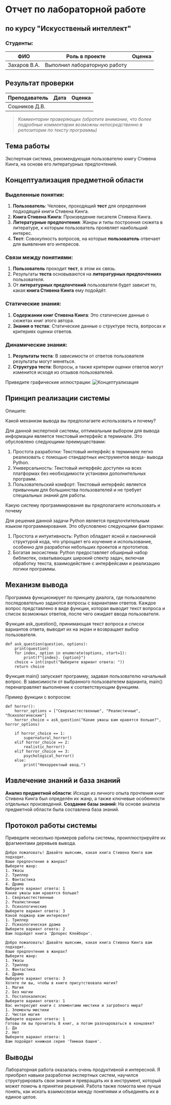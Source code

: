 # Отчет по лабораторной работе
## по курсу "Искусственый интеллект"

### Студенты: 

| ФИО       | Роль в проекте                     | Оценка       |
|-----------|------------------------------------|--------------|
| Захаров В.А. | Выполнил лабораторную работу |          |

## Результат проверки

| Преподаватель     | Дата         |  Оценка       |
|-------------------|--------------|---------------|
| Сошников Д.В. |              |               |

> *Комментарии проверяющих (обратите внимание, что более подробные комментарии возможны непосредственно в репозитории по тексту программы)*

## Тема работы

Экспертная система, рекомендующая пользователю книгу Стивена Кинга, на основе его литературных предпочтений.

## Концептуализация предметной области

### Выделенные понятия:
 1. **Пользователь**: Человек, проходящий **тест** для определения подходящей книги Стивена Кинга. 
 2. **Книга Стивена Кинга**: Произведение писателя Стивена Кинга.
 3. **Литературные предпочтения**: Жанры и типы построения сюжета в литературе, к которым пользователь проявляет 
 наибольший интерес.
 4. **Тест**: Совокупность вопросов, на которые **пользователь** отвечает для выявления его интересов.
### Связи между понятиями:
 1. **Пользователь** проходит **тест**, в этом их связь.
 2. Результаты **теста** основываются на **литературных предпочтениях** пользователя.
 3. От **литературных предпочтений** пользователя будет зависит то, какая **книга Стивена Кинга** ему подойдёт.
### Статические знания: 
 1. **Содержании книг Стивена Кинга**: Это статические данные о сюжетах книг этого автора.
 2. **Знания о тестах**: Статические данные о структуре теста, вопросах и критериях оценки ответов.
### Динамические знания:
 1. **Результаты теста**: В зависимости от ответов пользователя результаты могут меняться.
 2. **Структура теста**: Вопросы, а также критерии оценки ответов могут изменится исходя из отзывов пользователей.


Приведите графические иллюстрации:
![Концептуализация](img/Expert.jpg)

## Принцип реализации системы

Опишите:

 Какой механизм вывода вы предполагаете использовать и почему?

 Для данной экспертной системы, оптимальным выбором для вывода информации является текстовый интерфейс в терминале.    Это обусловлено следующими преимуществами:

   1. Простота разработки: Текстовый интерфейс в терминале легко реализовать с помощью стандартных инструментов ввода-
   вывода Python. 
   2. Универсальность: Текстовый интерфейс доступен на всех платформах без необходимости установки дополнительных 
   программ. 
   3. Пользовательский комфорт: Текстовый интерфейс является привычным для большинства пользователей и не требует 
   специальных знаний для работы.

 Какую систему программирования вы предполагаете использовать и почему

 Для решения данной задачи Python является предпочтительным языком программирования. Это обусловлено следующими 
 факторами:

   1. Простота и интуитивность: Python обладает ясной и лаконичной структурой кода, что упрощает его изучение и 
   использование, особенно для разработки небольших проектов и прототипов.
   2. Богатая экосистема: Python предоставляет обширный набор библиотек, охватывающих широкий спектр задач, включая 
   обработку текста, взаимодействие с интерфейсами и реализацию логики программы.

## Механизм вывода

Программа функционирует по принципу диалога, где пользователю последовательно задаются вопросы с вариантами ответов. Каждое вопрос представлено в виде функции, которая выводит текст вопроса и список возможных ответов, после чего ожидает ввода пользователя.

Функция ask_question(), принимающая текст вопроса и список вариантов ответа, выводит их на экран и возвращает выбор пользователя.

```
def ask_question(question, options):
    print(question)
    for index, option in enumerate(options, start=1):
        print(f"{index}. {option}")
    choice = int(input("Выберите вариант ответа: "))
    return choice
```

Функция main() запускает программу, задавая пользователю начальный вопрос. В зависимости от выбранного пользователем варианта, main() перенаправляет выполнение к соответствующим функциям.

Пример функции с вопросом:

```
def horror():
    horror_options = ["Сверхъестественные", "Реалистичные", "Психологические"]
    horror_choice = ask_question("Какие ужасы вам нравятся больше?", horror_options)

    if horror_choice == 1:
        supernatural_horror()
    elif horror_choice == 2:
        realistic_horror()
    elif horror_choice == 3:
        psychological_horror()
    else:
        print("Некорректный ввод.")
```
## Извлечение знаний и база знаний

 **Анализ предметной области**: Исходя из личного опыта прочтения книг Стивена Кинга был определён их жанр, а также ключевые особенности отдельных произведений.
 **Создание базы знаний**: На основе анализа предметной области была составлена база знаний.

## Протокол работы системы

Приведите несколько примеров работы системы, проиллюстрируйте их фрагментами деревьев вывода.
```
Добро пожаловать! Давайте выясним, какая книга Стивена Кинга вам подходит.
Ваше предпочтение в жанрах?
Выберите жанр:
1. Ужасы
2. Триллер
3. Фантастика
4. Драма
Выберите вариант ответа: 1
Какие ужасы вам нравятся больше?
1. Сверхъестественные
2. Реалистичные
3. Психологические
Выберите вариант ответа: 3
Какой поджанр вам интересен?
1. Триллер
2. Психологическая драма
Выберите вариант ответа: 2
Вам подойдет книга 'Долорес Клейборн'.
```
```
Добро пожаловать! Давайте выясним, какая книга Стивена Кинга вам подходит.
Ваше предпочтение в жанрах?
Выберите жанр:
1. Ужасы
2. Триллер
3. Фантастика
4. Драма
Выберите вариант ответа: 3
Хотите ли вы, чтобы в книге присутствовала магия?
1. Магия
2. Без магии
3. Постапокалипсис
Выберите вариант ответа: 1
Вас интересуют книги с элементами мистики и загробного мира?
1. Элементы мистики
2. Чистая магия
Выберите вариант ответа: 1
Готовы ли вы прочитать 8 книг, а потом разочароваться в концовке?
1. Да
2. Нет
Выберите вариант ответа: 1
Вам подойдет книжная серия 'Темная башня'.
```

## Выводы

Лабораторная работа оказалась очень продуктивной и интересной. Я приобрел навыки разработки экспертных систем, научился структурировать свои знания и превращать их в инструмент, который может помочь в принятии решений. Работа также помогла мне лучше понять, как искать взаимосвязи между понятиями и объединять их в единое целое.
